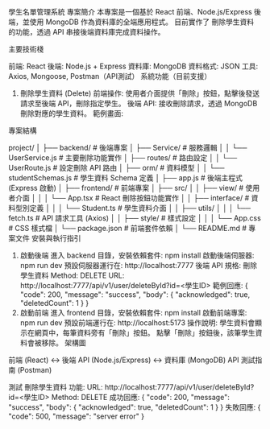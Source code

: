 學生名單管理系統
專案簡介
本專案是一個基於 React 前端、Node.js/Express 後端，並使用 MongoDB 作為資料庫的全端應用程式。
目前實作了 刪除學生資料 的功能，透過 API 串接後端資料庫完成資料操作。

主要技術棧

前端: React
後端: Node.js + Express
資料庫: MongoDB
資料格式: JSON
工具: Axios, Mongoose, Postman（API測試）
系統功能（目前支援）

1. 刪除學生資料 (Delete)
前端操作: 使用者介面提供「刪除」按鈕，點擊後發送請求至後端 API，刪除指定學生。
後端 API: 接收刪除請求，透過 MongoDB 刪除對應的學生資料。
範例畫面:

專案結構

project/
│
├── backend/                         # 後端專案
│   ├── Service/                     # 服務邏輯
│   │   └── UserService.js           # 主要刪除功能實作
│   ├── routes/                      # 路由設定
│   │   └── UserRoute.js             # 設定刪除 API 路由
│   ├── orm/                         # 資料模型
│   │   └── studentSchemas.js        # 學生資料 Schema 定義
│   ├── app.js                       # 後端主程式 (Express 啟動)
│
├── frontend/                        # 前端專案
│   ├── src/
│   │   ├── view/                    # 使用者介面
│   │   │   └── App.tsx              # React 刪除按鈕功能實作
│   │   ├── interface/               # 資料型別定義
│   │   │   └── Student.ts           # 學生資料介面
│   │   ├── utils/
│   │   │   └── fetch.ts             # API 請求工具 (Axios)
│   │   ├── style/                   # 樣式設定
│   │   │   └── App.css              # CSS 樣式檔
│   └── package.json                 # 前端套件依賴
│
└── README.md                        # 專案文件
安裝與執行指引

1. 啟動後端
進入 backend 目錄，安裝依賴套件:
npm install
啟動後端伺服器:
npm run dev
預設伺服器運行在: http://localhost:7777
後端 API 規格:
刪除學生資料
Method: DELETE
URL: http://localhost:7777/api/v1/user/deleteById?id=<學生ID>
範例回應:
{
  "code": 200,
  "message": "success",
  "body": {
    "acknowledged": true,
    "deletedCount": 1
  }
}
2. 啟動前端
進入 frontend 目錄，安裝依賴套件:
npm install
啟動前端專案:
npm run dev
預設前端運行在: http://localhost:5173
操作說明:
學生資料會顯示在網頁中，每筆資料旁有「刪除」按鈕。
點擊「刪除」按鈕後，該筆學生資料會被移除。
架構圖

前端 (React)  <->  後端 API (Node.js/Express)  <->  資料庫 (MongoDB)
API 測試指南 (Postman)

測試 刪除學生資料 功能:
URL: http://localhost:7777/api/v1/user/deleteById?id=<學生ID>
Method: DELETE
成功回應:
{
  "code": 200,
  "message": "success",
  "body": {
    "acknowledged": true,
    "deletedCount": 1
  }
}
失敗回應:
{
  "code": 500,
  "message": "server error"
}